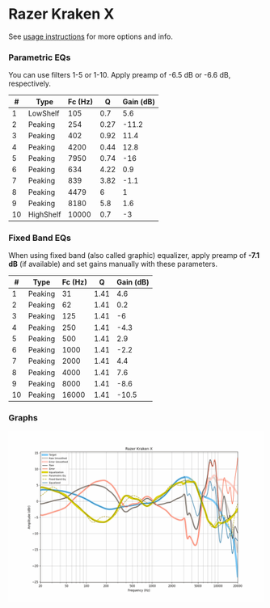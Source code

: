 # Razer Kraken X
See [usage instructions](https://github.com/jaakkopasanen/AutoEq#usage) for more options and info.

### Parametric EQs
You can use filters 1-5 or 1-10. Apply preamp of -6.5 dB or -6.6 dB, respectively.

|   # | Type      |   Fc (Hz) |    Q |   Gain (dB) |
|-----|-----------|-----------|------|-------------|
|   1 | LowShelf  |       105 | 0.7  |         5.6 |
|   2 | Peaking   |       254 | 0.27 |       -11.2 |
|   3 | Peaking   |       402 | 0.92 |        11.4 |
|   4 | Peaking   |      4200 | 0.44 |        12.8 |
|   5 | Peaking   |      7950 | 0.74 |       -16   |
|   6 | Peaking   |       634 | 4.22 |         0.9 |
|   7 | Peaking   |       839 | 3.82 |        -1.1 |
|   8 | Peaking   |      4479 | 6    |         1   |
|   9 | Peaking   |      8180 | 5.8  |         1.6 |
|  10 | HighShelf |     10000 | 0.7  |        -3   |

### Fixed Band EQs
When using fixed band (also called graphic) equalizer, apply preamp of **-7.1 dB** (if available) and set gains manually with these parameters.

|   # | Type    |   Fc (Hz) |    Q |   Gain (dB) |
|-----|---------|-----------|------|-------------|
|   1 | Peaking |        31 | 1.41 |         4.6 |
|   2 | Peaking |        62 | 1.41 |         0.2 |
|   3 | Peaking |       125 | 1.41 |        -6   |
|   4 | Peaking |       250 | 1.41 |        -4.3 |
|   5 | Peaking |       500 | 1.41 |         2.9 |
|   6 | Peaking |      1000 | 1.41 |        -2.2 |
|   7 | Peaking |      2000 | 1.41 |         4.4 |
|   8 | Peaking |      4000 | 1.41 |         7.6 |
|   9 | Peaking |      8000 | 1.41 |        -8.6 |
|  10 | Peaking |     16000 | 1.41 |       -10.5 |

### Graphs
![](./Razer%20Kraken%20X.png)

